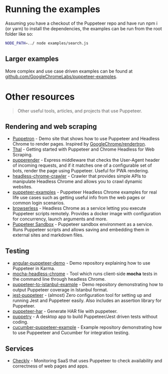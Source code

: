 # Running the examples

Assuming you have a checkout of the Puppeteer repo and have run npm i (or yarn) to install the dependencies, the examples can be run from the root folder like so:

```sh
NODE_PATH=../ node examples/search.js
```

## Larger examples

More complex and use case driven examples can be found at [github.com/GoogleChromeLabs/puppeteer-examples](https://github.com/GoogleChromeLabs/puppeteer-examples).

# Other resources

> Other useful tools, articles, and projects that use Puppeteer.

## Rendering and web scraping

- [Puppetron](https://github.com/cheeaun/puppetron) - Demo site that shows how to use Puppeteer and Headless Chrome to render pages. Inspired by [GoogleChrome/rendertron](https://github.com/GoogleChrome/rendertron).
- [Thal](https://medium.com/@e_mad_ehsan/getting-started-with-puppeteer-and-chrome-headless-for-web-scrapping-6bf5979dee3e 'An article on medium') - Getting started with Puppeteer and Chrome Headless for Web Scraping.
- [pupperender](https://github.com/LasaleFamine/pupperender) - Express middleware that checks the User-Agent header of incoming requests, and if it matches one of a configurable set of bots, render the page using Puppeteer. Useful for PWA rendering.
- [headless-chrome-crawler](https://github.com/yujiosaka/headless-chrome-crawler) - Crawler that provides simple APIs to manipulate Headless Chrome and allows you to crawl dynamic websites.
- [puppeteer-examples](https://github.com/checkly/puppeteer-examples) - Puppeteer Headless Chrome examples for real life use cases such as getting useful info from the web pages or common login scenarios.
- [browserless](https://github.com/joelgriffith/browserless) - Headless Chrome as a service letting you execute Puppeteer scripts remotely. Provides a docker image with configuration for concurrency, launch arguments and more.
- [Puppeteer Sandbox](https://puppeteersandbox.com) - Puppeteer sandbox environment as a service. Runs Puppeteer scripts and allows saving and embedding them in external sites and markdown files.

## Testing

- [angular-puppeteer-demo](https://github.com/Quramy/angular-puppeteer-demo) - Demo repository explaining how to use Puppeteer in Karma.
- [mocha-headless-chrome](https://github.com/direct-adv-interfaces/mocha-headless-chrome) - Tool which runs client-side **mocha** tests in the command line through headless Chrome.
- [puppeteer-to-istanbul-example](https://github.com/bcoe/puppeteer-to-istanbul-example) - Demo repository demonstrating how to output Puppeteer coverage in Istanbul format.
- [jest-puppeteer](https://github.com/smooth-code/jest-puppeteer) - (almost) Zero configuration tool for setting up and running Jest and Puppeteer easily. Also includes an assertion library for Puppeteer.
- [puppeteer-har](https://github.com/Everettss/puppeteer-har) - Generate HAR file with puppeteer.
- [puppetry](https://puppetry.app/) - A desktop app to build Puppeteer/Jest driven tests without coding.
- [cucumber-puppeteer-example](https://github.com/mlampedx/cucumber-puppeteer-example) - Example repository demonstrating how to use Puppeeteer and Cucumber for integration testing.

## Services

- [Checkly](https://checklyhq.com) - Monitoring SaaS that uses Puppeteer to check availability and correctness of web pages and apps.
